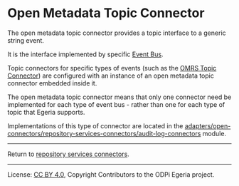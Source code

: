 <!-- SPDX-License-Identifier: CC-BY-4.0 -->
<!-- Copyright Contributors to the ODPi Egeria project. -->

# Open Metadata Topic Connector

The open metadata topic connector provides
a topic interface to a generic string event.

It is the interface implemented by specific
[Event Bus](https://egeria-project.org/concepts/event-bus).

Topic connectors for specific types of events
(such as the [OMRS Topic Connector](omrs-topic-connector.md))
are configured with an instance of an open metadata
topic connector embedded inside it.

The open metadata topic connector means that
only one connector need be implemented
for each type of event bus - rather
than one for each type of topic that
Egeria supports.

Implementations of this type of connector are
located in the
[adapters/open-connectors/repository-services-connectors/audit-log-connectors](../../../../adapters/open-connectors/event-bus-connectors)
module.

----
Return to [repository services connectors](.).



----
License: [CC BY 4.0](https://creativecommons.org/licenses/by/4.0/),
Copyright Contributors to the ODPi Egeria project.